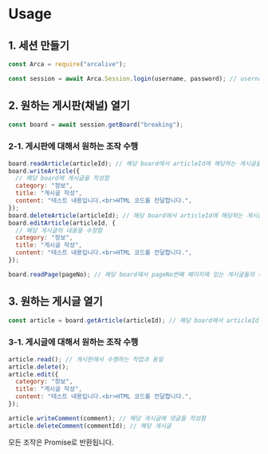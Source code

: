 # Usage

## 1. 세션 만들기

```javascript
const Arca = require("arcalive");

const session = await Arca.Session.login(username, password); // username과 password로 아이디와 비밀번호 전달
```

## 2. 원하는 게시판(채널) 열기

```javascript
const board = await session.getBoard("breaking");
```

### 2-1. 게시판에 대해서 원하는 조작 수행

```javascript
board.readArticle(articleId); // 해당 board에서 articleId에 해당하는 게시글을 읽어옴.
board.writeArticle({
  // 해당 board에 게시글을 작성함
  category: "정보",
  title: "게시글 작성",
  content: "테스트 내용입니다.<br>HTML 코드를 전달합니다.",
});
board.deleteArticle(articleId); // 해당 board에서 articleId에 해당하는 게시글을 삭제함
board.editArticle(articleId, {
  // 해당 게시글의 내용을 수정함
  category: "정보",
  title: "게시글 작성",
  content: "테스트 내용입니다.<br>HTML 코드를 전달합니다.",
});

board.readPage(pageNo); // 해당 board에서 pageNo번째 페이지에 있는 게시글들의 미리보기를 읽어옴(인덱스는 1부터 시작)
```

## 3. 원하는 게시글 열기

```javascript
const article = board.getArticle(articleId); // 해당 board에서 articleId에 해당하는 객체를 얻어옴
```

### 3-1. 게시글에 대해서 원하는 조작 수행

```javascript
article.read(); // 게시판에서 수행하는 작업과 동일
article.delete();
article.edit({
  category: "정보",
  title: "게시글 작성",
  content: "테스트 내용입니다.<br>HTML 코드를 전달합니다.",
});

article.writeComment(comment); // 해당 게시글에 댓글을 작성함
article.deleteComment(commentId); // 해당 게시글
```

모든 조작은 Promise로 반환됩니다.

